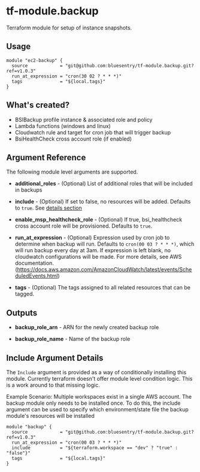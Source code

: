 # tf-module.backup #
Terraform module for setup of instance snapshots.

## Usage ##
```hcl-terraform
module "ec2-backup" {
  source            = "git@github.com:bluesentry/tf-module.backup.git?ref=v1.0.3"
  run_at_expression = "cron(30 02 ? * * *)"
  tags              = "${local.tags}"
}
```

## What's created? ##

* BSIBackup profile instance & associated role and policy
* Lambda functions (windows and linux)
* Cloudwatch rule and target for cron job that will trigger backup
* BsiHealthCheck cross account role (if enabled)


## Argument Reference ##
The following module level arguments are supported.

* **additional_roles** - (Optional) List of additional roles that will be included in backups

* **include** - (Optional) If set to false, no resources will be added. Defaults to `true`.  See [details section](#include-argument-details)

* **enable_msp_healthcheck_role** - (Optional) If true, bsi_healthcheck cross account role will be provisioned.  Defaults to `true`.

* **run_at_expression** - (Optional) Expression used by cron job to determine when backup will run.  Defaults to ``cron(00 03 ? * * *)``, which will run backup every day at 3am.  If expression is left blank, no cloudwatch configurations will be made.  For more details, see AWS documentation.  (https://docs.aws.amazon.com/AmazonCloudWatch/latest/events/ScheduledEvents.html)

* **tags** - (Optional) The tags assigned to all related resources that can be tagged.


## Outputs ##

* **backup_role_arn** - ARN for the newly created backup role

* **backup_role_name** - Name of the backup role



## Include Argument Details ##
The `Include` argument is provided as a way of conditionally installing this module.  Currently terraform doesn't offer module level condition logic.
This is a work around to that missing logic.  

Example Scenario:  Multiple workspaces exist in a single AWS account.  The backup module only needs to be installed once.  To do this, the include argument can be used to specify which environment/state file the backup module's resources will be installed

```hcl-terraform
module "backup" {
  source            = "git@github.com:bluesentry/tf-module.backup.git?ref=v1.0.3"
  run_at_expression = "cron(00 03 ? * * *)"
  include           = "${terraform.workspace == "dev" ? "true" : "false"}"
  tags              = "${local.tags}"
}
```